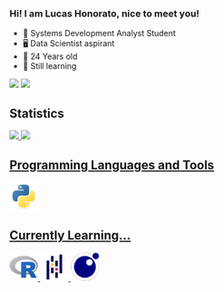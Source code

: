 ### Hi! I am Lucas Honorato, nice to meet you!
* 📖 Systems Development Analyst Student
* 🖥️ Data Scientist aspirant
* 🎂 24 Years old
* 🌱 Still learning
<div> 
  <a href="https://www.linkedin.com/in/lucashonoratoc/" target="_blank"><img src="https://img.shields.io/badge/-LinkedIn-%230077B5?style=for-the-badge&logo=linkedin&logoColor=white" target="_blank"></a> 
  <a href = "mailto:lucasafshc@hotmail.com"><img src="https://img.shields.io/badge/Microsoft_Outlook-0078D4?style=for-the-badge&logo=microsoft-outlook&logoColor=white" target="_blank"></a>

## Statistics
  
<div align="left">
  <a href="https://github.com/lucashonoratoc">
  <img height="180em" src="https://github-readme-stats.vercel.app/api?username=lucashonoratoc&show_icons=true&theme=chartreuse-dark&include_all_commits=true&count_private=true"/>
  <img height="120em" src="https://github-readme-stats.vercel.app/api/top-langs/?username=lucashonoratoc&layout=compact&langs_count=7&theme=chartreuse-dark"/>
</div>
  
## Programming Languages and Tools
<img height="50" src="https://github.com/devicons/devicon/blob/master/icons/python/python-original.svg"></code>
 


## Currently Learning...
<img height="50" src="https://github.com/devicons/devicon/blob/master/icons/r/r-original.svg"></code>
<img height="50" src="https://github.com/devicons/devicon/blob/master/icons/pandas/pandas-original.svg"></code>
<img height="50" src="https://github.com/devicons/devicon/blob/master/icons/lua/lua-original.svg"></code>


<!--
**lucashonoratoc/lucashonoratoc** is a ✨ _special_ ✨ repository because its `README.md` (this file) appears on your GitHub profile.

Here are some ideas to get you started:

- 🔭 I’m currently working on ...
- 🌱 I’m currently learning ...
- 👯 I’m looking to collaborate on ...
- 🤔 I’m looking for help with ...
- 💬 Ask me about ...
- 📫 How to reach me: ...
- 😄 Pronouns: ...
- ⚡ Fun fact: ...
-->

